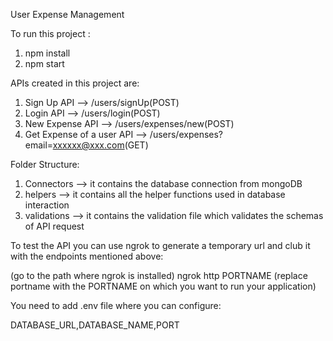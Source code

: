 User Expense Management

To run this project : 
1. npm install
2. npm start


APIs created in this project are:

1. Sign Up API -->                      /users/signUp(POST)
2. Login API -->                        /users/login(POST)
3. New Expense API -->                  /users/expenses/new(POST)
4. Get Expense of a user API -->        /users/expenses?email=xxxxxx@xxx.com(GET)


Folder Structure:

1. Connectors -->   it contains the database connection from mongoDB
2. helpers -->      it contains all the helper functions used in database interaction
3. validations -->  it contains the validation file which validates the schemas of API request

To test the API you can use ngrok to generate a temporary url and club it with the endpoints mentioned above:

(go to the path where ngrok is installed)
ngrok http PORTNAME (replace portname with the PORTNAME on which you want to run your application)

You need to add .env file where you can configure:

DATABASE_URL,DATABASE_NAME,PORT